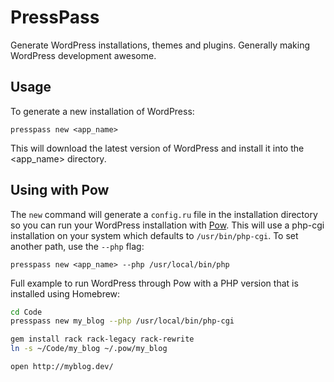 # PressPass

Generate WordPress installations, themes and plugins. Generally making WordPress development awesome.

## Usage

To generate a new installation of WordPress:

```
presspass new <app_name>
```

This will download the latest version of WordPress and install it into the <app_name> directory.

## Using with Pow

The ```new``` command will generate a ```config.ru``` file in the installation directory so you can run your WordPress installation with [Pow](http://pow.cx). This will use a php-cgi installation on your system which defaults
to ```/usr/bin/php-cgi```. To set another path, use the ```--php``` flag:

```
presspass new <app_name> --php /usr/local/bin/php
```

Full example to run WordPress through Pow with a PHP version that is installed using Homebrew:

``` bash
cd Code
presspass new my_blog --php /usr/local/bin/php-cgi

gem install rack rack-legacy rack-rewrite
ln -s ~/Code/my_blog ~/.pow/my_blog

open http://myblog.dev/
```